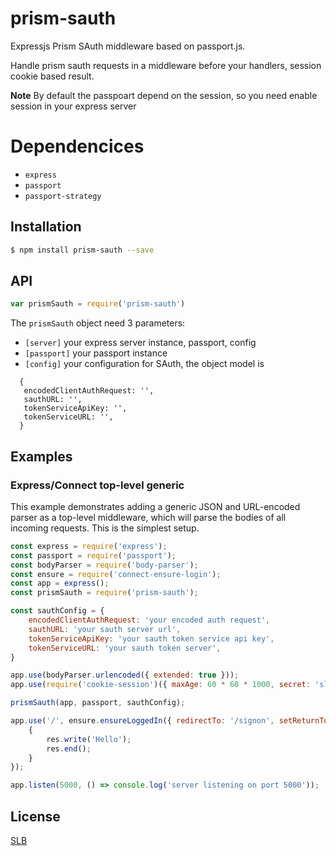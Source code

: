 # prism-sauth

Expressjs Prism SAuth middleware based on passport.js.

Handle prism sauth requests in a middleware before your handlers, session cookie based result.

**Note** By default the passpoart depend on the session, so you need enable session in your express server

# Dependencices
* `express`
* `passport`
* `passport-strategy`


## Installation

```sh
$ npm install prism-sauth --save
```

## API

<!-- eslint-disable no-unused-vars -->

```js
var prismSauth = require('prism-sauth')
```

The `prismSauth` object need 3 parameters:
* `[server]` your express server instance, passport, config
* `[passport]` your passport instance
* `[config]` your configuration for SAuth, the object model is 
```
  {
   encodedClientAuthRequest: '',
   sauthURL: '',
   tokenServiceApiKey: '',
   tokenServiceURL: '',
  }
```

## Examples

### Express/Connect top-level generic

This example demonstrates adding a generic JSON and URL-encoded parser as a
top-level middleware, which will parse the bodies of all incoming requests.
This is the simplest setup.

```js
const express = require('express');
const passport = require('passport');
const bodyParser = require('body-parser');
const ensure = require('connect-ensure-login');
const app = express();
const prismSauth = require('prism-sauth');

const sauthConfig = {
    encodedClientAuthRequest: 'your encoded auth request',
    sauthURL: 'your sauth server url',
    tokenServiceApiKey: 'your sauth token service api key',
    tokenServiceURL: 'your sauth token server',
}

app.use(bodyParser.urlencoded({ extended: true }));
app.use(require('cookie-session')({ maxAge: 60 * 60 * 1000, secret: 'slb dls' }));

prismSauth(app, passport, sauthConfig);

app.use('/', ensure.ensureLoggedIn({ redirectTo: '/signon', setReturnTo: true }), (req, res, next) => {
    {
        res.write('Hello');
        res.end();
    }
});

app.listen(5000, () => console.log('server listening on port 5000'));
```


## License

[SLB](LICENSE)
